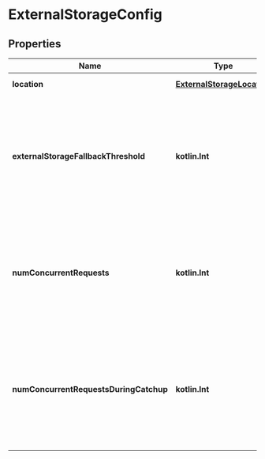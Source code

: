 
# ExternalStorageConfig

## Properties
| Name | Type | Description | Notes |
| ------------ | ------------- | ------------- | ------------- |
| **location** | [**ExternalStorageLocation**](ExternalStorageLocation.md) | Location of state parts. |  |
| **externalStorageFallbackThreshold** | **kotlin.Int** | The number of attempts the node will make to obtain a part from peers in the network before it fetches from external storage. |  [optional] |
| **numConcurrentRequests** | **kotlin.Int** | When fetching state parts from external storage, throttle fetch requests to this many concurrent requests. |  [optional] |
| **numConcurrentRequestsDuringCatchup** | **kotlin.Int** | During catchup, the node will use a different number of concurrent requests to reduce the performance impact of state sync. |  [optional] |



